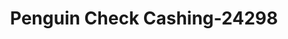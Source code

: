 ---
f_zip-code: 16101
f_state-code: PA
title: Penguin Check Cashing-24298
f_phone: 330-759-7888
f_city-only: New Castle
f_address: 2020 E Washington Street New Castle
f_location-unique-id: '24298'
slug: penguin-check-cashing-24298
updated-on: '2024-05-30T13:46:58.046Z'
created-on: '2024-05-30T13:36:59.803Z'
published-on: '2024-05-30T13:54:32.469Z'
f_city-state: cms/city/new-castle-pa.md
f_company: cms/company/penguin-check-cashing.md
f_state: cms/state/pennsylvania.md
layout: '[payday-loan].html'
tags: payday-loan
---